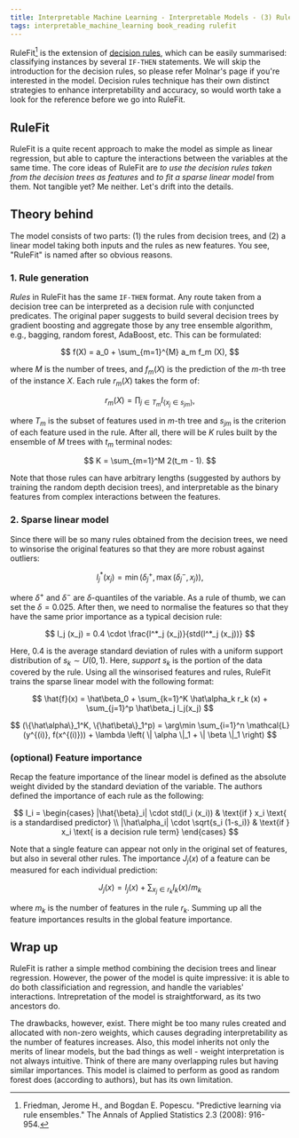 ```yaml
---
title: Interpretable Machine Learning - Interpretable Models - (3) RuleFit
tags: interpretable_machine_learning book_reading rulefit
---
```


RuleFit[^1] is the extension of [decision rules](https://christophm.github.io/interpretable-ml-book/rules.html), which can be easily summarised: classifying instances by several `IF-THEN` statements. We will skip the introduction for the decision rules, so please refer Molnar's page if you're interested in the model. Decision rules technique has their own distinct strategies to enhance interpretability and accuracy, so would worth take a look for the reference before we go into RuleFit.


## RuleFit

RuleFit is a quite recent approach to make the model as simple as linear regression, but able to capture the interactions between the variables at the same time. The core ideas of RuleFit are *to use the decision rules taken from the decision trees as features* and *to fit a sparse linear model* from them. Not tangible yet? Me neither. Let's drift into the details.


## Theory behind

The model consists of two parts: (1) the rules from decision trees, and (2) a linear model taking both inputs and the rules as new features. You see, "RuleFit" is named after so obvious reasons. 

### 1. Rule generation

*Rules* in RuleFit has the same `IF-THEN` format. Any route taken from a decision tree can be interpreted as a decision rule with conjuncted predicates. The original paper suggests to build several decision trees by gradient boosting and aggregate those by any tree ensemble algorithm, e.g., bagging, random forest, AdaBoost, etc. This can be formulated:

$$ f(X) = a_0 + \sum_{m=1}^{M} a_m f_m (X), $$

where $M$ is the number of trees, and $f_m(X)$ is the prediction of the $m$-th tree of the instance $X$. Each rule $r_m (X)$ takes the form of:

$$ r_m (X) = \prod_{j \in T_m} I_{\{ x_j \in s_{jm} \}}, $$

where $T_m$ is the subset of features used in $m$-th tree and $s_{jm}$ is the criterion of each feature used in the rule. After all, there will be $K$ rules built by the ensemble of $M$ trees with $t_m$ terminal nodes:

$$ K = \sum_{m=1}^M 2(t_m - 1). $$

Note that those rules can have arbitrary lengths (suggested by authors by training the random depth decision trees), and interpretable as the binary features from complex interactions between the features.

### 2. Sparse linear model

Since there will be so many rules obtained from the decision trees, we need to winsorise the original features so that they are more robust against outliers:

$$ l^*_j (x_j) = \min (\delta^+_j, \max(\delta^-_j, x_j)), $$

where $\delta^+$ and $\delta^-$ are $\delta$-quantiles of the variable. As a rule of thumb, we can set the $\delta=0.025$. After then, we need to normalise the features so that they have the same prior importance as a typical decision rule:

$$ l_j (x_j) = 0.4 \cdot \frac{l^*_j (x_j)}{std(l^*_j (x_j))} $$

Here, 0.4 is the average standard deviation of rules with a uniform support distribution of $s_k \sim U(0,1)$. Here, *support* $s_k$ is the portion of the data covered by the rule. Using all the winsorised features and rules, RuleFit trains the sparse linear model with the following format:

$$ \hat{f}(x) = \hat\beta_0 + \sum_{k=1}^K \hat\alpha_k r_k (x) + \sum_{j=1}^p \hat\beta_j l_j(x_j) $$

$$ (\{\hat\alpha\}_1^K, \{\hat\beta\}_1^p) = \arg\min \sum_{i=1}^n \mathcal{L}(y^{(i)}, f(x^{(i)})) + \lambda \left( \| \alpha \|_1 + \| \beta \|_1 \right) $$

### (optional) Feature importance

Recap the feature importance of the linear model is defined as the absolute weight divided by the standard deviation of the variable. The authors defined the importance of each rule as the following:

$$ I_i = \begin{cases}
|\hat{\beta}_i| \cdot std(l_i (x_i)) & \text{if } x_i \text{ is a standardised predictor} \\
|\hat\alpha_i| \cdot \sqrt{s_i (1-s_i)} & \text{if } x_i \text{ is a decision rule term}
\end{cases} $$

Note that a single feature can appear not only in the original set of features, but also in several other rules. The importance $J_j (x)$ of a feature can be measured for each individual prediction:

$$ J_j (x) = I_j(x) + \sum_{x_j \in r_k} I_k (x) / m_k $$

where $m_k$ is the number of features in the rule $r_k$. Summing up all the feature importances results in the global feature importance.


## Wrap up

RuleFit is rather a simple method combining the decision trees and linear regression. However, the power of the model is quite impressive: it is able to do both classificiation and regression, and handle the variables' interactions. Intrepretation of the model is straightforward, as its two ancestors do. 

The drawbacks, however, exist. There might be too many rules created and allocated with non-zero weights, which causes degrading interpretability as the number of features increases. Also, this model inherits not only the merits of linear models, but the bad things as well - weight interpretation is not always intuitive. Think of there are many overlapping rules but having similar importances. This model is claimed to perform as good as random forest does (according to authors), but has its own limitation.


[^1]: Friedman, Jerome H., and Bogdan E. Popescu. "Predictive learning via rule ensembles." The Annals of Applied Statistics 2.3 (2008): 916-954.
